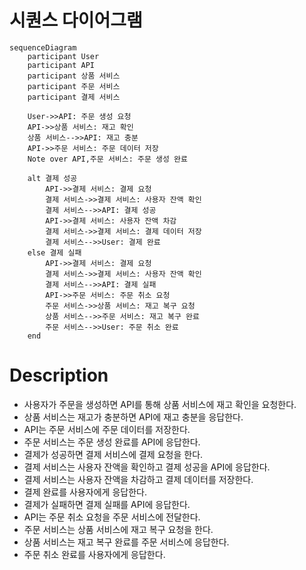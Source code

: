 # 시퀀스 다이어그램

```mermaid
sequenceDiagram
    participant User
    participant API
    participant 상품 서비스
    participant 주문 서비스
    participant 결제 서비스

    User->>API: 주문 생성 요청
    API->>상품 서비스: 재고 확인
    상품 서비스-->>API: 재고 충분
    API->>주문 서비스: 주문 데이터 저장
    Note over API,주문 서비스: 주문 생성 완료

    alt 결제 성공
        API->>결제 서비스: 결제 요청
        결제 서비스->>결제 서비스: 사용자 잔액 확인
        결제 서비스-->>API: 결제 성공
        API->>결제 서비스: 사용자 잔액 차감
        결제 서비스->>결제 서비스: 결제 데이터 저장
        결제 서비스-->>User: 결제 완료
    else 결제 실패
        API->>결제 서비스: 결제 요청
        결제 서비스->>결제 서비스: 사용자 잔액 확인
        결제 서비스-->>API: 결제 실패
        API->>주문 서비스: 주문 취소 요청
        주문 서비스->>상품 서비스: 재고 복구 요청
        상품 서비스-->>주문 서비스: 재고 복구 완료
        주문 서비스-->>User: 주문 취소 완료
    end

```

# Description

- 사용자가 주문을 생성하면 API를 통해 상품 서비스에 재고 확인을 요청한다.
- 상품 서비스는 재고가 충분하면 API에 재고 충분을 응답한다.
- API는 주문 서비스에 주문 데이터를 저장한다.
- 주문 서비스는 주문 생성 완료를 API에 응답한다.
- 결제가 성공하면 결제 서비스에 결제 요청을 한다.
- 결제 서비스는 사용자 잔액을 확인하고 결제 성공을 API에 응답한다.
- 결제 서비스는 사용자 잔액을 차감하고 결제 데이터를 저장한다.
- 결제 완료를 사용자에게 응답한다.
- 결제가 실패하면 결제 실패를 API에 응답한다.
- API는 주문 취소 요청을 주문 서비스에 전달한다.
- 주문 서비스는 상품 서비스에 재고 복구 요청을 한다.
- 상품 서비스는 재고 복구 완료를 주문 서비스에 응답한다.
- 주문 취소 완료를 사용자에게 응답한다.
